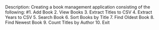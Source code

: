  Description: Creating a book management application consisting of the following:
  #1. Add Book
  2. View Books
                                        3. Extract Titles to CSV
                                        4. Extract Years to CSV
                                        5. Search Book
                                        6. Sort Books by Title
                                        7. Find Oldest Book
                                        8. Find Newest Book
                                        9. Count Titles by Author
                                        10. Exit
